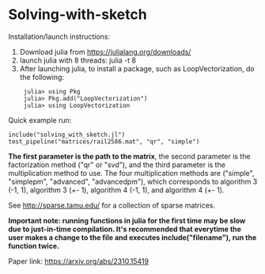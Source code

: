 # Solving-with-sketch

Installation/launch instructions:

1. Download julia from https://julialang.org/downloads/
2. launch julia with 8 threads: julia -t 8
3. After launching julia, to install a package, such as LoopVectorization, do the following:
   ```
    julia> using Pkg
    julia> Pkg.add("LoopVectorization")
    julia> using LoopVectorization
   ```


Quick example run:
```
include("solving_with_sketch.jl")
test_pipeline("matrices/rail2586.mat", "qr", "simple")
```


**The first parameter is the path to the matrix**, the second parameter is the factorization method ("qr" or "svd"), and the third parameter is the multiplication method to use. 
The four multiplication methods are ("simple", "simplepm", "advanced", "advancedpm"), which corresponds to algorithm 3 (-1, 1), algorithm 3 (+- 1), algorithm 4 (-1, 1), and algorithm 4 (+- 1).

See http://sparse.tamu.edu/ for a collection of sparse matrices.

**Important note: running functions in julia for the first time may be slow due to just-in-time compilation. It's recommended that everytime the user makes a change to the file and executes include("filename"), run the function twice.**

Paper link:
https://arxiv.org/abs/2310.15419
